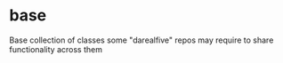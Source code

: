 # base
Base collection of classes some "darealfive" repos may require to share functionality across them
